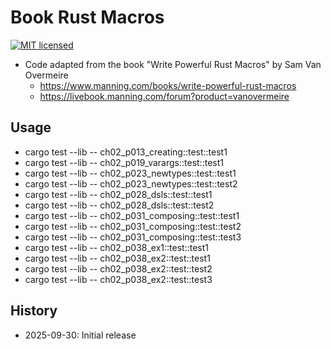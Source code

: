 # Book Rust Macros

[![MIT licensed][mit-badge]][mit-url]

[mit-badge]: https://img.shields.io/badge/license-MIT-blue.svg
[mit-url]: https://github.com/david-wallace-croft/book-rust-macros/blob/main/LICENSE.txt

- Code adapted from the book "Write Powerful Rust Macros" by Sam Van Overmeire
  - https://www.manning.com/books/write-powerful-rust-macros
  - https://livebook.manning.com/forum?product=vanovermeire

## Usage

- cargo test --lib -- ch02_p013_creating::test::test1
- cargo test --lib -- ch02_p019_varargs::test::test1
- cargo test --lib -- ch02_p023_newtypes::test::test1
- cargo test --lib -- ch02_p023_newtypes::test::test2
- cargo test --lib -- ch02_p028_dsls::test::test1
- cargo test --lib -- ch02_p028_dsls::test::test2
- cargo test --lib -- ch02_p031_composing::test::test1
- cargo test --lib -- ch02_p031_composing::test::test2
- cargo test --lib -- ch02_p031_composing::test::test3
- cargo test --lib -- ch02_p038_ex1::test::test1
- cargo test --lib -- ch02_p038_ex2::test::test1
- cargo test --lib -- ch02_p038_ex2::test::test2
- cargo test --lib -- ch02_p038_ex2::test::test3

## History

- 2025-09-30: Initial release
